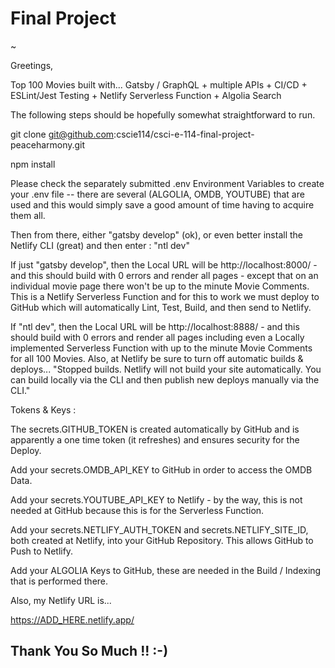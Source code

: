 # Final Project

~

Greetings,

Top 100 Movies built with... Gatsby / GraphQL + multiple APIs + CI/CD + ESLint/Jest Testing + Netlify Serverless Function + Algolia Search

The following steps should be hopefully somewhat straightforward to run.

git clone git@github.com:cscie114/csci-e-114-final-project-peaceharmony.git

npm install

Please check the separately submitted .env Environment Variables to create your .env file -- there are several (ALGOLIA, OMDB, YOUTUBE) that are used and this would simply save a good amount of time having to acquire them all.

Then from there, either "gatsby develop" (ok), or even better install the Netlify CLI (great) and then enter : "ntl dev"

If just "gatsby develop", then the Local URL will be http://localhost:8000/ - and this should build with 0 errors and render all pages - except that on an individual movie page there won't be up to the minute Movie Comments. This is a Netlify Serverless Function and for this to work we must deploy to GitHub which will automatically Lint, Test, Build, and then send to Netlify. 

If "ntl dev", then the Local URL will be http://localhost:8888/ - and this should build with 0 errors and render all pages including even a Locally implemented Serverless Function with up to the minute Movie Comments for all 100 Movies. Also, at Netlify be sure to turn off automatic builds & deploys... "Stopped builds. Netlify will not build your site automatically. You can build locally via the CLI and then publish new deploys manually via the CLI."

Tokens & Keys :

The secrets.GITHUB_TOKEN is created automatically by GitHub and is apparently a one time token (it refreshes) and ensures security for the Deploy.

Add your secrets.OMDB_API_KEY to GitHub in order to access the OMDB Data.

Add your secrets.YOUTUBE_API_KEY to Netlify - by the way, this is not needed at GitHub because this is for the Serverless Function.

Add your secrets.NETLIFY_AUTH_TOKEN and secrets.NETLIFY_SITE_ID, both created at Netlify, into your GitHub Repository. This allows GitHub to Push to Netlify.

Add your ALGOLIA Keys to GitHub, these are needed in the Build / Indexing that is performed there.

Also, my Netlify URL is...

https://ADD_HERE.netlify.app/

## Thank You So Much !! :-)

